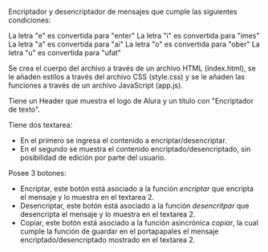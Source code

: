 Encriptador y desencriptador de mensajes que cumple las siguientes condiciones:

La letra "e" es convertida para "enter"
La letra "i" es convertida para "imes"
La letra "a" es convertida para "ai"
La letra "o" es convertida para "ober"
La letra "u" es convertida para "ufat"

Se crea el cuerpo del archivo a través de un archivo HTML (index.html), se le añaden estilos a través del archivo CSS (style.css) y se le añaden las funciones a través de un archivo JavaScript (app.js).

Tiene un Header que muestra el logo de Alura y un título con "Encriptador de texto".

Tiene dos textarea:
- En el primero se ingresa el contenido a encriptar/desencriptar.
- En el segundo se muestra el contenido encriptado/desencriptado, sin posibilidad de edición por parte del usuario.

Posee 3 botones:
- Encriptar, este botón está asociado a la función _encriptar_ que encripta el mensaje y lo muestra en el textarea 2.
- Desencriptar, este botón está asociado a la función _desencritpar_ que desencripta el mensaje y lo muestra en el textarea 2.
- Copiar, este botón está asociado a la función asincrónica _copiar_, la cual cumple la función de guardar en el portapapales el mensaje encriptado/desencriptado mostrado en el textarea 2.
